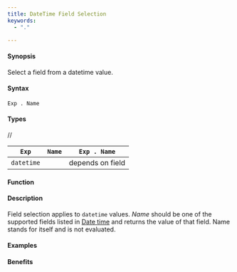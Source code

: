 ```yaml
---
title: DateTime Field Selection
keywords:
  - "."

---
```


#### Synopsis

Select a field from a datetime value.

#### Syntax

`Exp . Name`

#### Types

//

| `Exp`      | `Name` | `Exp . Name`  |
| --- | --- | --- |
| `datetime`   |          | depends on field  |


#### Function

#### Description

Field selection applies to `datetime` values. 
_Name_ should be one of the supported fields listed in [Date time](/docs//Rascal/Expressions/Values/DateTime) and returns the value of that field. 
Name stands for itself and is not evaluated.

#### Examples

#### Benefits


